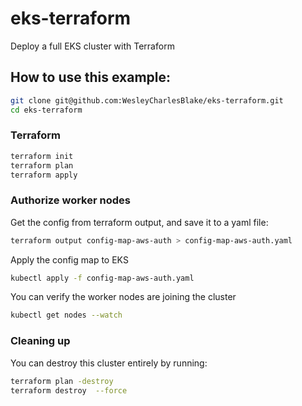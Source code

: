 # eks-terraform
Deploy a full EKS cluster with Terraform

## How to use this example:

```bash
git clone git@github.com:WesleyCharlesBlake/eks-terraform.git
cd eks-terraform
```

### Terraform

```bash
terraform init
terraform plan
terraform apply
```

### Authorize worker nodes

Get the config from terraform output, and save it to a yaml file:

```bash
terraform output config-map-aws-auth > config-map-aws-auth.yaml
```

Apply the config map to EKS

```bash
kubectl apply -f config-map-aws-auth.yaml
```

You can verify the worker nodes are joining the cluster

```bash
kubectl get nodes --watch
```

### Cleaning up

You can destroy this cluster entirely by running:

```bash
terraform plan -destroy
terraform destroy  --force
```